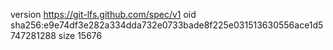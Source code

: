 version https://git-lfs.github.com/spec/v1
oid sha256:e9e74df3e282a334dda732e0733bade8f225e031513630556ace1d5747281288
size 15676
